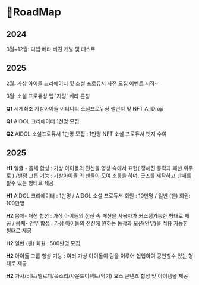 # RoadMap

## **2024**

3월\~12월: 디앱 베타 버젼 개발 및 테스트&#x20;

## **2025**

2월: 가상 아이돌 크리에이터 및 소셜 프로듀서 사전 모집 이벤트 시작\~&#x20;

3월: 소셜 프로듀싱 앱  '지잉'  베타 론칭

**Q1**  세계최초 가상아이돌 이터니티 소셜프로듀싱 챌린지 및 NFT AirDrop

**Q1**  AIDOL  크리에이터  1천명 모집&#x20;

**Q2** AIDOL 소셜프로듀서 1만명 모집 : 1만명 NFT 소셜 프로듀서 뱃지 수여



## **2025**

**H1** 얼굴 - 몸체 합성 : 가상 아이돌의 전신을 영상 속에서 표현( 정해진 동작과 패션 위주로 ) /팬덤 그룹 기능 : 가상아이돌   의 팬들이  모여 소통을 하며, 굿즈를 제작하고 판매를 할수 있는 형태로 제공    &#x20;

**H1**  AIDOL  크리에이터  : 1만명 / AIDOL 소셜 프로듀서 회원  : 10만명 / 일반 (팬) 회원: 100만명

**H2**  몸체- 패션 합성 : 가상 아이돌의 전신 속 패션을 사용자가 커스텀가능한 형태로 제공 / 몸체- 안무 합성 : 가상 아이돌의 전신에 원하는 동작과 모션(안무)을 적용 가능한 형태로 제공

**H2**  일반 (팬) 회원  : 500만명 모집

**H2** 아이돌 그룹 형성 기능 : 여러 가상 아이돌이 팀을 이루어 협업하여 공연할수 있는 형태로 제공

**H2**  가사/비트/멜로디/목소리/사운드이팩트(악기) 요소 콘텐츠 합성 및  아이템몰 제공



##





